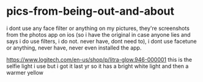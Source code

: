 # pics-from-being-out-and-about

i dont use any face filter or anything on my pictures, they're screenshots from the photos app on ios (so i have the original in case anyone lies and says i do use filters, i do not. never have, dont need to), i dont use facetune or anything, never have, never even installed the app.

https://www.logitech.com/en-us/shop/p/litra-glow.946-000001 this is the selfie light i use but i got it last yr so it has a bright white light and then a warmer yellow

